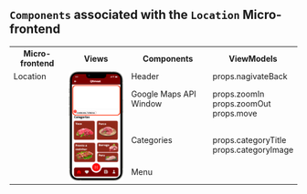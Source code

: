 ## `Components` associated with the `Location` Micro-frontend

<table>
  <tr>
    <th>Micro-frontend</th>
    <th>Views</th>
    <th>Components</th>
    <th>ViewModels</th>
  </tr>
  <tr>
    <td rowspan="5" style="vertical-align: top;">Location</td>
    <td rowspan="5">
      <img src="https://github.com/DuarteVDG/aw-project/blob/main/fe-services/images/Location1.png?raw=true" style="width: 150px; height: auto;" />
    </td>
    <td style="vertical-align: top;">Header</td>
    <td style="vertical-align: top;">props.nagivateBack</td>
  </tr>
  <tr>
    <td style="vertical-align: top;">Google Maps API Window</td>
    <td style="vertical-align: top;">props.zoomIn<br>props.zoomOut<br>props.move</td>
  </tr>
  <tr>
    <td style="vertical-align: top;">Categories</td>
    <td style="vertical-align: top;">props.categoryTitle<br>props.categoryImage</td>
  </tr>
  <tr>
    <td style="vertical-align: top;">Menu</td>
    <td style="vertical-align: top;"></td>
  </tr>
</table>
